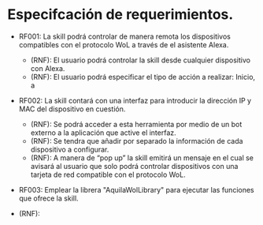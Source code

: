 # Especifcación de requerimientos.

* RF001: La skill podrá controlar de manera remota los dispositivos compatibles con el protocolo WoL a través de el asistente Alexa.
  * (RNF): El usuario podrá controlar la skill desde cualquier dispositivo con Alexa.
  * (RNF): El usuario podrá especificar el tipo de acción a realizar: Inicio, a

* RF002: La skill contará con una interfaz para introducir la dirección IP y MAC del dispositivo en cuestión.
  * (RNF): Se podrá acceder a esta herramienta por medio de un bot externo a la aplicación que active el interfaz. 
  * (RNF): Se tendra que añadir por separado la información de cada dispositivo a configurar.
  * (RNF): A manera de “pop up” la skill emitirá un mensaje en el cual se avisará al usuario que solo podrá controlar dispositivos con una tarjeta de red compatible con el  protocolo WoL. 

* RF003: Emplear la librera "AquilaWolLibrary" para ejecutar las funciones que ofrece la skill.
* (RNF): 

